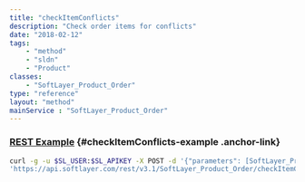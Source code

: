 ```yaml
---
title: "checkItemConflicts"
description: "Check order items for conflicts"
date: "2018-02-12"
tags:
    - "method"
    - "sldn"
    - "Product"
classes:
    - "SoftLayer_Product_Order"
type: "reference"
layout: "method"
mainService : "SoftLayer_Product_Order"
---
```


### [REST Example](#checkItemConflicts-example) <a href="/article/rest/"><i class="fas fa-question"></i></a> {#checkItemConflicts-example .anchor-link} 
```bash
curl -g -u $SL_USER:$SL_APIKEY -X POST -d '{"parameters": [SoftLayer_Product_Item_Price]}' \
'https://api.softlayer.com/rest/v3.1/SoftLayer_Product_Order/checkItemConflicts'
```
